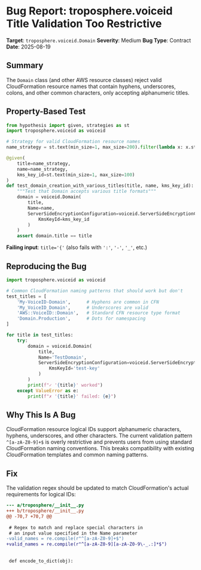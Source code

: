 # Bug Report: troposphere.voiceid Title Validation Too Restrictive

**Target**: `troposphere.voiceid.Domain`
**Severity**: Medium
**Bug Type**: Contract
**Date**: 2025-08-19

## Summary

The `Domain` class (and other AWS resource classes) reject valid CloudFormation resource names that contain hyphens, underscores, colons, and other common characters, only accepting alphanumeric titles.

## Property-Based Test

```python
from hypothesis import given, strategies as st
import troposphere.voiceid as voiceid

# Strategy for valid CloudFormation resource names
name_strategy = st.text(min_size=1, max_size=200).filter(lambda x: x.strip())

@given(
    title=name_strategy,
    name=name_strategy,
    kms_key_id=st.text(min_size=1, max_size=100)
)
def test_domain_creation_with_various_titles(title, name, kms_key_id):
    """Test that Domain accepts various title formats"""
    domain = voiceid.Domain(
        title,
        Name=name,
        ServerSideEncryptionConfiguration=voiceid.ServerSideEncryptionConfiguration(
            KmsKeyId=kms_key_id
        )
    )
    assert domain.title == title
```

**Failing input**: `title='{'` (also fails with `':'`, `'-'`, `'_'`, etc.)

## Reproducing the Bug

```python
import troposphere.voiceid as voiceid

# Common CloudFormation naming patterns that should work but don't
test_titles = [
    'My-VoiceID-Domain',      # Hyphens are common in CFN
    'My_VoiceID_Domain',      # Underscores are valid
    'AWS::VoiceID::Domain',   # Standard CFN resource type format
    'Domain.Production',      # Dots for namespacing
]

for title in test_titles:
    try:
        domain = voiceid.Domain(
            title,
            Name='TestDomain',
            ServerSideEncryptionConfiguration=voiceid.ServerSideEncryptionConfiguration(
                KmsKeyId='test-key'
            )
        )
        print(f"✓ '{title}' worked")
    except ValueError as e:
        print(f"✗ '{title}' failed: {e}")
```

## Why This Is A Bug

CloudFormation resource logical IDs support alphanumeric characters, hyphens, underscores, and other characters. The current validation pattern `^[a-zA-Z0-9]+$` is overly restrictive and prevents users from using standard CloudFormation naming conventions. This breaks compatibility with existing CloudFormation templates and common naming patterns.

## Fix

The validation regex should be updated to match CloudFormation's actual requirements for logical IDs:

```diff
--- a/troposphere/__init__.py
+++ b/troposphere/__init__.py
@@ -70,7 +70,7 @@
 
 # Regex to match and replace special characters in 
 # an input value specified in the Name parameter
-valid_names = re.compile(r"^[a-zA-Z0-9]+$")
+valid_names = re.compile(r"^[a-zA-Z0-9][a-zA-Z0-9\-_.:]*$")
 
 
 def encode_to_dict(obj):
```